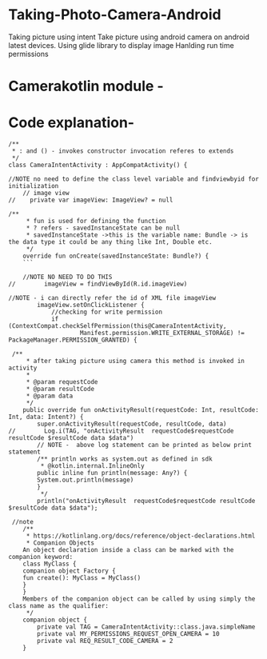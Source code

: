 # Taking-Photo-Camera-Android
Taking picture using intent
Take picture using android camera on android latest devices.
Using glide library to display image
Hanlding run time permissions

# Camerakotlin module -
# Code explanation-
```
/**
 * : and () - invokes constructor invocation referes to extends
 */
class CameraIntentActivity : AppCompatActivity() {
```

```
//NOTE no need to define the class level variable and findviewbyid for initialization
    // image view
//    private var imageView: ImageView? = null
```
```
/**
     * fun is used for defining the function
     * ? refers - savedInstanceState can be null
     * savedInstanceState ->this is the variable name: Bundle -> is the data type it could be any thing like Int, Double etc.
     */
    override fun onCreate(savedInstanceState: Bundle?) {
    ```
```
        //NOTE NO NEED TO DO THIS
    //        imageView = findViewById(R.id.imageView)

```
//NOTE - i can directly refer the id of XML file imageView
        imageView.setOnClickListener {
            //checking for write permission
            if (ContextCompat.checkSelfPermission(this@CameraIntentActivity,
                    Manifest.permission.WRITE_EXTERNAL_STORAGE) != PackageManager.PERMISSION_GRANTED) {
```

```
 /**
     * after taking picture using camera this method is invoked in activity
     *
     * @param requestCode
     * @param resultCode
     * @param data
     */
    public override fun onActivityResult(requestCode: Int, resultCode: Int, data: Intent?) {
        super.onActivityResult(requestCode, resultCode, data)
//        Log.i(TAG, "onActivityResult  requestCode$requestCode resultCode $resultCode data $data")
        // NOTE -  above log statement can be printed as below print statement
        /** println works as system.out as defined in sdk
         * @kotlin.internal.InlineOnly
        public inline fun println(message: Any?) {
        System.out.println(message)
        }
         */
        println("onActivityResult  requestCode$requestCode resultCode $resultCode data $data");
```

```
 //note
    /**
     * https://kotlinlang.org/docs/reference/object-declarations.html
     * Companion Objects
    An object declaration inside a class can be marked with the companion keyword:
    class MyClass {
    companion object Factory {
    fun create(): MyClass = MyClass()
    }
    }
    Members of the companion object can be called by using simply the class name as the qualifier:
     */
    companion object {
        private val TAG = CameraIntentActivity::class.java.simpleName
        private val MY_PERMISSIONS_REQUEST_OPEN_CAMERA = 10
        private val REQ_RESULT_CODE_CAMERA = 2
    }
```



